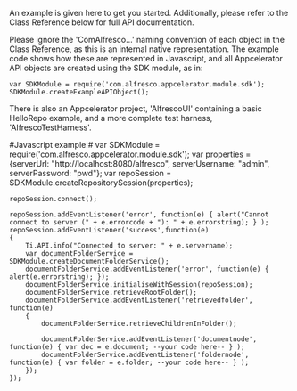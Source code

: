 An example is given here to get you started. Additionally, please refer to the Class Reference below for full API documentation.

Please ignore the 'ComAlfresco...' naming convention of each object in the Class Reference, as this is an internal native representation.
The example code shows how these are represented in Javascript, and all Appcelerator API objects are created using the SDK module, as in:

    var SDKModule = require('com.alfresco.appcelerator.module.sdk');
    SDKModule.createExampleAPIObject();

There is also an Appcelerator project, 'AlfrescoUI' containing a basic HelloRepo example, and a more complete test harness, 'AlfrescoTestHarness'.

 
#Javascript example:#
    var SDKModule = require('com.alfresco.appcelerator.module.sdk');
    var properties  = {serverUrl: "http://localhost:8080/alfresco",  serverUsername: "admin",  serverPassword: "pwd"};
    var repoSession = SDKModule.createRepositorySession(properties);
 
    repoSession.connect();

    repoSession.addEventListener('error', function(e) { alert("Cannot connect to server (" + e.errorcode + "): " + e.errorstring); } );
    repoSession.addEventListener('success',function(e)
    {
        Ti.API.info("Connected to server: " + e.servername);
        var documentFolderService = SDKModule.createDocumentFolderService();
        documentFolderService.addEventListener('error', function(e) { alert(e.errorstring); });
        documentFolderService.initialiseWithSession(repoSession);
        documentFolderService.retrieveRootFolder();
        documentFolderService.addEventListener('retrievedfolder', function(e)
        {
            documentFolderService.retrieveChildrenInFolder();
            
            documentFolderService.addEventListener('documentnode', function(e) { var doc = e.document; --your code here-- } );
            documentFolderService.addEventListener('foldernode', function(e) { var folder = e.folder; --your code here-- } );
        });
    });
